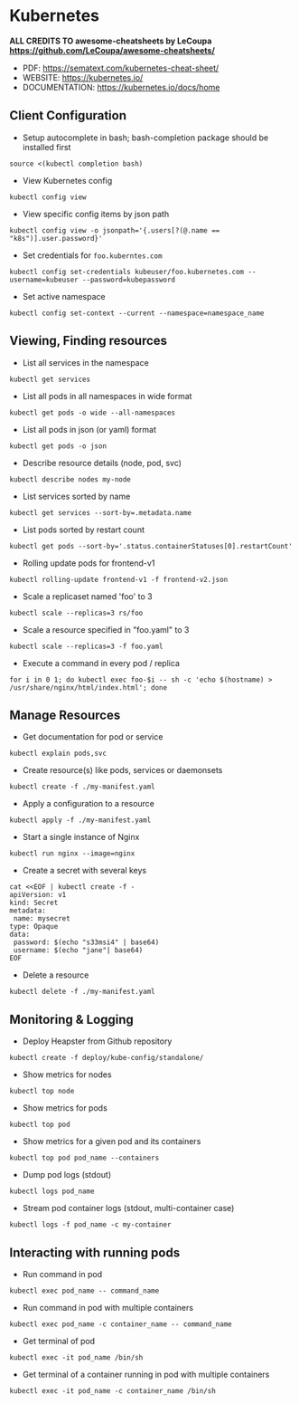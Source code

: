 # Kubernetes

**ALL CREDITS TO awesome-cheatsheets by LeCoupa**
**https://github.com/LeCoupa/awesome-cheatsheets/**

- PDF: https://sematext.com/kubernetes-cheat-sheet/
- WEBSITE: https://kubernetes.io/
- DOCUMENTATION: https://kubernetes.io/docs/home

## Client Configuration

- Setup autocomplete in bash; bash-completion package should be installed first

```
source <(kubectl completion bash)
```

- View Kubernetes config

```
kubectl config view
```

- View specific config items by json path

```
kubectl config view -o jsonpath='{.users[?(@.name == "k8s")].user.password}'
```

- Set credentials for `foo.kuberntes.com`

```
kubectl config set-credentials kubeuser/foo.kubernetes.com --username=kubeuser --password=kubepassword
```

- Set active namespace

```
kubectl config set-context --current --namespace=namespace_name
```

## Viewing, Finding resources

- List all services in the namespace

```
kubectl get services
```

- List all pods in all namespaces in wide format

```
kubectl get pods -o wide --all-namespaces
```

- List all pods in json (or yaml) format

```
kubectl get pods -o json
```

- Describe resource details (node, pod, svc)

```
kubectl describe nodes my-node
```

- List services sorted by name

```
kubectl get services --sort-by=.metadata.name
```

- List pods sorted by restart count

```
kubectl get pods --sort-by='.status.containerStatuses[0].restartCount'
```

- Rolling update pods for frontend-v1

```
kubectl rolling-update frontend-v1 -f frontend-v2.json
```

- Scale a replicaset named 'foo' to 3

```
kubectl scale --replicas=3 rs/foo
```

- Scale a resource specified in "foo.yaml" to 3

```
kubectl scale --replicas=3 -f foo.yaml
```

- Execute a command in every pod / replica

```
for i in 0 1; do kubectl exec foo-$i -- sh -c 'echo $(hostname) > /usr/share/nginx/html/index.html'; done
```

## Manage Resources

- Get documentation for pod or service

```
kubectl explain pods,svc
```

- Create resource(s) like pods, services or daemonsets

```
kubectl create -f ./my-manifest.yaml
```

- Apply a configuration to a resource

```
kubectl apply -f ./my-manifest.yaml
```

- Start a single instance of Nginx

```
kubectl run nginx --image=nginx
```

- Create a secret with several keys

```
cat <<EOF | kubectl create -f -
apiVersion: v1
kind: Secret
metadata:
 name: mysecret
type: Opaque
data:
 password: $(echo "s33msi4" | base64)
 username: $(echo "jane"| base64)
EOF
```

- Delete a resource

```
kubectl delete -f ./my-manifest.yaml
```

## Monitoring & Logging

- Deploy Heapster from Github repository

```
kubectl create -f deploy/kube-config/standalone/
```

- Show metrics for nodes

```
kubectl top node
```

- Show metrics for pods

```
kubectl top pod
```

- Show metrics for a given pod and its containers

```
kubectl top pod pod_name --containers
```

- Dump pod logs (stdout)

```
kubectl logs pod_name
```

- Stream pod container logs (stdout, multi-container case)

```
kubectl logs -f pod_name -c my-container
```

## Interacting with running pods

- Run command in pod

```
kubectl exec pod_name -- command_name
```

- Run command in pod with multiple containers

```
kubectl exec pod_name -c container_name -- command_name
```

- Get terminal of pod

```
kubectl exec -it pod_name /bin/sh
```

- Get terminal of a container running in pod with multiple containers

```
kubectl exec -it pod_name -c container_name /bin/sh
```
